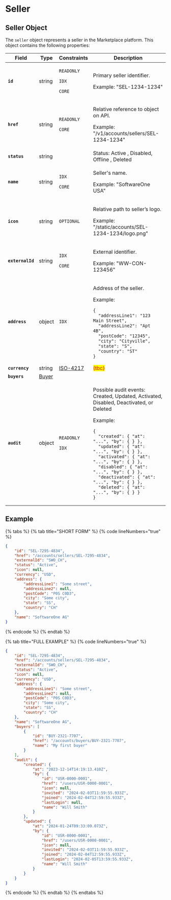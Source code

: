 # Seller

## Seller Object

The `seller` object represents a seller in the Marketplace platform. This object contains the following properties:

<table data-full-width="false"><thead><tr><th>Field</th><th>Type</th><th>Constraints</th><th>Description</th></tr></thead><tbody><tr><td><strong><code>id</code></strong></td><td>string</td><td><p><code>READONLY</code> </p><p><code>IDX</code></p><p><code>CORE</code></p></td><td><p>Primary seller identifier. </p><p></p><p>Example: "SEL-1234-1234"</p></td></tr><tr><td><strong><code>href</code></strong></td><td>string</td><td><p><code>READONLY</code></p><p> <code>CORE</code></p></td><td><p>Relative reference to object on API. </p><p></p><p>Example: "/v1/accounts/sellers/SEL-1234-1234"</p></td></tr><tr><td><strong><code>status</code></strong></td><td>string</td><td></td><td>Status: Active , Disabled, Offline , Deleted</td></tr><tr><td><strong><code>name</code></strong></td><td>string</td><td><p><code>IDX</code> </p><p><code>CORE</code></p></td><td><p>Seller's name. </p><p></p><p>Example: "SoftwareOne USA"</p></td></tr><tr><td><strong><code>icon</code></strong></td><td>string</td><td><code>OPTIONAL</code></td><td><p>Relative path to seller’s logo. </p><p></p><p>Example: "/static/accounts/SEL-1234-1234/logo.png"</p></td></tr><tr><td><strong><code>externalId</code></strong></td><td>string</td><td><p><code>IDX</code></p><p><code>CORE</code></p></td><td><p>External identifier. </p><p></p><p>Example: "WW-CON-123456"</p></td></tr><tr><td><strong><code>address</code></strong></td><td>object</td><td><code>IDX</code> </td><td><p>Address of the seller. </p><p></p><p>Example:</p><pre class="language-json" data-line-numbers><code class="lang-json">{
  "addressLine1": "123 Main Street",
  "addressLine2": "Apt 4B",
  "postCode": "12345",
  "city": "Cityville",
  "state": "S",
  "country": "ST"
}
</code></pre></td></tr><tr><td><strong><code>currency</code></strong></td><td>string</td><td><a href="https://en.wikipedia.org/wiki/ISO_4217">ISO-4217</a></td><td><mark style="color:red;">(tbc)</mark></td></tr><tr><td><strong><code>buyers</code></strong></td><td><a href="broken-reference">Buyer</a></td><td></td><td></td></tr><tr><td><strong><code>audit</code></strong></td><td>object</td><td><p><code>READONLY</code> </p><p><code>IDX</code></p></td><td><p>Possible audit events: Created, Updated, Activated, Disabled, Deactivated, or Deleted</p><p></p><p>Example:</p><pre class="language-json" data-line-numbers><code class="lang-json">{
  "created": { "at": "...", "by": { } },
  "updated": { "at": "...", "by": { } },
  "activated": { "at": "...", "by": { } },
  "disabled": { "at": "...", "by": { } },
  "deactivated": { "at": "...", "by": { } },
  "deleted": { "at": "...", "by": { } }
}
</code></pre></td></tr></tbody></table>

## Example

{% tabs %}
{% tab title="SHORT FORM" %}
{% code lineNumbers="true" %}
```json
{
	"id": "SEL-7295-4834",
	"href": "/accounts/sellers/SEL-7295-4834",
	"externalId": "SWO_CH",
	"status": "Active",
	"icon": null,
	"currency": "USD",
	"address": {
		"addressLine1": "Some street",
		"addressLine2": null,
		"postCode": "P0S C0D3",
		"city": "Some city",
		"state": "SS",
		"country": "CH"
	},
	"name": "SoftwareOne AG"
}
```
{% endcode %}
{% endtab %}

{% tab title="FULL EXAMPLE" %}
{% code lineNumbers="true" %}
```json
{
	"id": "SEL-7295-4834",
	"href": "/accounts/sellers/SEL-7295-4834",
	"externalId": "SWO_CH",
	"status": "Active",
	"icon": null,
	"currency": "USD",
	"address": {
		"addressLine1": "Some street",
		"addressLine2": null,
		"postCode": "P0S C0D3",
		"city": "Some city",
		"state": "SS",
		"country": "CH"
	},
	"name": "SoftwareOne AG",
	"buyers": [
		{
			"id": "BUY-2321-7707",
			"href": "/accounts/buyers/BUY-2321-7707",
			"name": "My first buyer"
		}
	],
	"audit": {
		"created": {
			"at": "2023-12-14T14:19:13.410Z",
			"by": {
				"id": "USR-0000-0001",
				"href": "/users/USR-0000-0001",
				"icon": null,
				"invited": "2024-02-03T11:59:55.933Z",
				"joined": "2024-02-04T12:59:55.933Z",
				"lastLogin": null,
				"name": "Will Smith"
			}
		},
		"updated": {
			"at": "2024-01-24T09:33:09.073Z",
			"by": {
				"id": "USR-0000-0001",
				"href": "/users/USR-0000-0001",
				"icon": null,
				"invited": "2024-02-03T11:59:55.933Z",
				"joined": "2024-02-04T12:59:55.933Z",
				"lastLogin": "2024-02-05T13:59:55.933Z",
				"name": "Will Smith"
			}
		}
	}
}
```
{% endcode %}
{% endtab %}
{% endtabs %}
